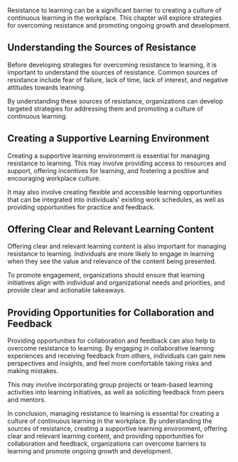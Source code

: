 
Resistance to learning can be a significant barrier to creating a culture of continuous learning in the workplace. This chapter will explore strategies for overcoming resistance and promoting ongoing growth and development.

Understanding the Sources of Resistance
---------------------------------------

Before developing strategies for overcoming resistance to learning, it is important to understand the sources of resistance. Common sources of resistance include fear of failure, lack of time, lack of interest, and negative attitudes towards learning.

By understanding these sources of resistance, organizations can develop targeted strategies for addressing them and promoting a culture of continuous learning.

Creating a Supportive Learning Environment
------------------------------------------

Creating a supportive learning environment is essential for managing resistance to learning. This may involve providing access to resources and support, offering incentives for learning, and fostering a positive and encouraging workplace culture.

It may also involve creating flexible and accessible learning opportunities that can be integrated into individuals' existing work schedules, as well as providing opportunities for practice and feedback.

Offering Clear and Relevant Learning Content
--------------------------------------------

Offering clear and relevant learning content is also important for managing resistance to learning. Individuals are more likely to engage in learning when they see the value and relevance of the content being presented.

To promote engagement, organizations should ensure that learning initiatives align with individual and organizational needs and priorities, and provide clear and actionable takeaways.

Providing Opportunities for Collaboration and Feedback
------------------------------------------------------

Providing opportunities for collaboration and feedback can also help to overcome resistance to learning. By engaging in collaborative learning experiences and receiving feedback from others, individuals can gain new perspectives and insights, and feel more comfortable taking risks and making mistakes.

This may involve incorporating group projects or team-based learning activities into learning initiatives, as well as soliciting feedback from peers and mentors.

In conclusion, managing resistance to learning is essential for creating a culture of continuous learning in the workplace. By understanding the sources of resistance, creating a supportive learning environment, offering clear and relevant learning content, and providing opportunities for collaboration and feedback, organizations can overcome barriers to learning and promote ongoing growth and development.
